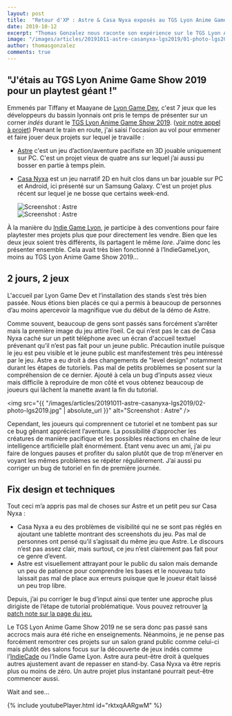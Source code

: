 ```yaml
---
layout: post
title:  "Retour d'XP : Astre & Casa Nyxa exposés au TGS Lyon Anime Game Show 2019"
date: 2019-10-12
excerpt: "Thomas Gonzalez nous raconte son expérience sur le TGS Lyon Anime Game Show 2019 : j'étais au TGS Lyon Anime Game Show 2019 pour un playtest géant !"
image: "/images/articles/20191011-astre-casanyxa-lgs2019/01-photo-lgs2019.jpg"
author: thomasgonzalez
comments: true
---
```


## "J'étais au TGS Lyon Anime Game Show 2019 pour un playtest géant !"
Emmenés par Tiffany et Maayane de [Lyon Game Dev](https://lyongamedev.pro), c'est 7 jeux que les développeurs du bassin lyonnais ont pris le temps de présenter sur un corner *indés* durant le [TGS Lyon Anime Game Show 2019](https://tgs-lyongameshow.fr/). ([voir notre appel à projet](https://lyongamedev.pro/blog/lyongameshow2019/))
Prenant le train en route, j'ai saisi l'occasion au vol pour emmener et faire jouer deux projets sur lequel je travaille :

  - [Astre](https://conkerjak.itch.io/astre) c'est un jeu d’action/aventure pacifiste en 3D jouable uniquement sur PC. C'est un projet vieux de quatre ans sur lequel j’ai aussi pu bosser en partie à temps plein. 
  - [Casa Nyxa](https://conkerjak.itch.io/casa-nyxa?secret=8nwwyCJXXloZB4BbRjnD2tnRPbc) est un jeu narratif 2D en huit clos dans un bar jouable sur PC et Android, ici présenté sur un Samsung Galaxy. C'est un projet plus récent sur lequel je ne bosse que certains week-end.

	<div class="box alt">
		<div class="row 50% uniform">
			<div class="6u"><span class="image fit"><img src="{{ "/images/articles/20191011-astre-casanyxa-lgs2019/03-photo-lgs2019.jpg" | absolute_url }}" alt="Screenshot : Astre" /></span></div>
			<div class="6u"><span class="image fit"><img src="{{ "/images/articles/20191011-astre-casanyxa-lgs2019/04-photo-lgs2019.jpg" | absolute_url }}" alt="Screenshot : Astre" /></span></div>
		</div>
	</div>

À la manière du [Indie Game Lyon](https://www.facebook.com/events/mjc-monplaisir-le-karbone/indie-game-lyon-1/2093467614025809/), je participe à des conventions pour faire playtester mes projets plus que pour directement les vendre. Bien que les deux jeux soient très différents, ils partagent le même *lore*. J’aime donc les présenter ensemble. Cela avait très bien fonctionné à l’IndieGameLyon, moins au TGS Lyon Anime Game Show 2019...

## 2 jours, 2 jeux
L'accueil par Lyon Game Dev et l’installation des stands s’est très bien passée. Nous étions bien placés ce qui a permis à beaucoup de personnes d’au moins apercevoir la magnifique vue du début de la démo de Astre.

Comme souvent, beaucoup de gens sont passés sans forcément s’arrêter mais la première image du jeu attire l’oeil. Ce qui n’est pas le cas de Casa Nyxa caché sur un petit téléphone avec un écran d'accueil textuel prévenant qu’il n’est pas fait pour un jeune public. Précaution inutile puisque le jeu est peu visible et le jeune public est manifestement très peu intéressé par le jeu. Astre a eu droit à des changements de "level design" notamment durant les étapes de tutoriels. Pas mal de petits problèmes se posent sur la compréhension de ce dernier. Ajouté à cela un bug d’inputs assez vieux mais difficile à reproduire de mon côté et vous obtenez beaucoup de joueurs qui lâchent la manette avant la fin du tutorial.

<span class="image fit"><img src="{{ "/images/articles/20191011-astre-casanyxa-lgs2019/02-photo-lgs2019.jpg" | absolute_url }}" alt="Screenshot : Astre" /></span>

Cependant, les joueurs qui comprennent ce tutoriel et ne tombent pas sur ce bug gênant apprécient l’aventure. La possibilité d’approcher les créatures de manière pacifique et les possibles réactions en chaîne de leur intelligence artificielle plaît énormément. Étant venu avec un ami, j’ai pu faire de longues pauses et profiter du salon plutôt que de trop m’énerver en voyant les mêmes problèmes se répéter régulièrement. J’ai aussi pu corriger un bug de tutoriel en fin de première journée.

## Fix design et techniques
Tout ceci m’a appris pas mal de choses sur Astre et un petit peu sur Casa Nyxa :

  - Casa Nyxa a eu des problèmes de visibilité qui ne se sont pas réglés en ajoutant une tablette montrant des screenshots du jeu. Pas mal de personnes ont pensé qu’il s’agissait du même jeu que Astre. Le discours n’est pas assez clair, mais surtout, ce jeu n’est clairement pas fait pour ce genre d’event.
  - Astre est visuellement attrayant pour le public du salon mais demande un peu de patience pour comprendre les bases et le nouveau tuto laissait pas mal de place aux erreurs puisque que le joueur était laissé un peu trop libre.

Depuis, j’ai pu corriger le bug d’input ainsi que tenter une approche plus dirigiste de l’étape de tutorial problématique. Vous pouvez retrouver [la patch note sur la page du jeu.](https://conkerjak.itch.io/astre/devlog/102129/tgs-lyon-fixes)

Le TGS Lyon Anime Game Show 2019 ne se sera donc pas passé sans accrocs mais aura été riche en enseignements. Néanmoins, je ne pense pas forcément remontrer ces projets sur un salon grand public comme celui-ci mais plutôt des salons focus sur la découverte de jeux indés comme l’[IndieCade](https://indiecade-europe.eu/) ou l’Indie Game Lyon. Astre aura peut-être droit à quelques autres ajustement avant de repasser en stand-by. Casa Nyxa va être repris plus ou moins de zéro. Un autre projet plus instantané pourrait peut-être commencer aussi. 

Wait and see...

{% include youtubePlayer.html id="rktxqAARgwM" %}

